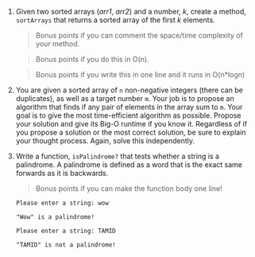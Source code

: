 1. Given two sorted arrays (*arr1*, *arr2*) and a number, *k*, create a method,
`sortArrays` that returns a sorted array of the first *k* elements.

   > Bonus points if you can comment the space/time complexity of your method.

   > Bonus points if you do this in O(n).
   
   > Bonus points if you write this in one line and it runs in O(n*logn)

1. You are given a sorted array of `n` non-negative integers (there can be duplicates), as well as a target number `m`. Your job is to propose an algorithm that finds if any pair of elements in the array sum to `m`. Your goal is to give the most time-efficient algorithm as possible. Propose your solution and give its Big-O runtime if you know it. Regardless of if you propose a solution or the most correct solution, be sure to explain your thought process. Again, solve this independently.

1. Write a function, `isPalindrome?` that tests whether a string is a palindrome.
A palindrome is defined as a word that is the exact same forwards as it is
backwards.

   > Bonus points if you can make the function body one line!

   ```
   Please enter a string: wow

   "Wow" is a palindrome!
   ```

   ```
   Please enter a string: TAMID

   "TAMID" is not a palindrome!
   ```
